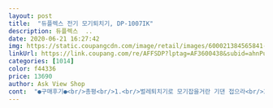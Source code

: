 ```yaml
---
layout: post 
title:  "듀플렉스 전기 모기퇴치기, DP-1007IK" 
description: 듀플렉스  ..
date: 2020-06-21 16:27:42 
img: https://static.coupangcdn.com/image/retail/images/600021384565841-d43ba05e-dc39-4414-97e3-38ce48cd581d.jpg 
linkUrl: https://link.coupang.com/re/AFFSDP?lptag=AF3600438&subid=ahnPublicAsk&pageKey=222173814&itemId=695655026&vendorItemId=4778254672&traceid=V0-113-2eb7df2fdad4ef34 
categories: [1014] 
color: f44336 
price: 13690 
author: Ask View Shop 
cont:  "●구매후기●<br/>총평<br/>1.<br/>벌레퇴치기로 모기잡을거란 기댄 접으라<br/>2.<br/>날파리는 꽤 잡힘<br/>3.<br/>자외선으로 유혹해 전기로 잡는 방식은 벌레 죽을때 나는 소리때문에 일하고있다는걸 알수있어서 본인은 선호하는편<br/>4.<br/>빛에 민감한분은 비추(밤에 효과가 있기때문):우린거실에 두고씀<br/>5.<br/>비싼것도 효과가 비슷하므로 싼것을 사는것이 가격대비 효율적임<br/>:아이를 키우는 집이라 모기에 민감함 그러나 현관에 모기장 하나만 설치하고 잘 닫아줘도 모기많을때 한두마리의 모기만 집에 들어옴<br/>간혹 탁탁소리가 나기도하고,<br/>걸수도 있어 캠핑시 한번 가지고 가봐야 겠습니다<br/>고압감전식으로 모기를 퇴치한다네요.<br/>.<br/><br/>그래도 1만3천원대면 만족합니다.<br/><br/>그래서 구매했음<br/>그래서 기존에 쓰던 브랜드 유니맥스와 같이 주문해봤는데요.<br/><br/>그래서 내가 계속 구매하는 이유<br/>그리고 청소도 간단하네요<br/>기존에 있던게 2년이 넘으니,한달전,이상한타는 냄새가 나서 보니 안쪽 전선이 녹더라구요.<br/>화재의 위험에 얼릉 폐기하고,<br/>날파리는 확실히 잘 안보인다<br/>너무나 이쁩니다.<br/>모기도 잡고 무드등 역할도 하고 일석이조네요.<br/><br/>다만, 막 설치한 거라 성능 평가는 미지수입니다.<br/><br/>달라붙는 파리땜에 진짜 신경질나서 못살겠고,<br/>또 나는 전자모기채로 모기를 기가막히게 잘잡아서 ㅎㅎ(자랑임)<br/>또한 업그레이드된 UV유인램프 사용으로 더욱 강력하게 해충을 유인.<br/>.<br/>유해충인 모기.<br/>해충.<br/>벌레까지 박열한다네요.<br/>.<br/>우리집엔 다른 벌레는 없는 관계로 모기만 잡는걸로<br/>램프도 세고 괜찮아요.<br/><br/>많은 후기를 보니 날벌레에 탁월하다고해서 구매했습니다.<br/><br/>모기들이 좋아한다는자외선 파장으로 유인해서<br/>무취.<br/>무연.<br/>무공해 라고 하니 안전한거 같아요<br/>밖에서 날라들어오는 파리모기,<br/>밤마다.<br/>사람에게 유난히 더 꼬이는 느낌이랄까,<br/>사실 모기는 잘 안잡히지만 날파리는 효과가 나쁘진않다.<br/><br/>사용해보니 모든 벌레퇴치기는 평이 별로 좋지않고 효과도 미비한건 사실<br/>새로 몇일전 구입했구요.<br/><br/>속는셈치고 삿습니다.<br/><br/>수명이 너무짧아요<br/>아직몇일안됏지만,들러붙은거는 안보이는데,<br/>안살려하다가 버티고 버티다가 ,<br/>암턴 잘쓰고있습니다.<br/><br/>얘네들한테도 소문이난걸까요?ㅋㅋㅋㅋㅋㅋ<br/>완전한박멸은 어려운것같아요.<br/><br/>요즘은 모기퇴치기가 많이나오고,많이 쓰고,<br/>요즘집은 욕실도 다 잘되있고,아파트나 빌라는 별효과가 없을수도 있겠지만,저는 뭐,다가구주택살아서<br/>이번 여름엔 이 모기퇴치기 덕으로 모기에게 물린 흉터는 그만 안녕 했으면 하는 바램이 듭니다.<br/> 잘 사용할게요.<br/><br/>저거때문인지 주방에 일할때,편하거는 사실인거같아요.<br/><br/>전기감전식 모기퇴치기 좋네요<br/>좀덜 들러붙는 느낌,약간 피하는 느낌이랄까?<br/>주택 일층이라 날파리 모기 많아 자주 사용하는데 쓰던것이 일년반만에 사망<br/>주택에서 모기와 안친해지려면<br/>지금여름이다보니 금액이 전보다는 좀오른것같네요.<br/><br/>지저분,찝찝함.<br/>.<br/>돌겟더라고요.<br/><br/>첨구입할때,예전에는 세일해서 만원도 안주고삿는데,<br/>추가> 집에 날파리가 많아 걸어두었더니 정말 많이 잡히네요 ^^<br/>추가평 봄에 날파리가 많아서 쓰려고 켰는데 안되요 ㅠ<br/>쿠팡 로켓배송 짱입니다.<br/><br/>크기도 적당하고, 모양도 이뻐요<br/>파손없는 안전배송 감사합니다.<br/><br/>폐기하고 기기없이 생활하다보니,불편함이 느껴지더라고요.<br/><br/>하단에 받침대를 비우면 청소 끝이네요<br/>하수구는 늘청소를 해도 계절이 더워지니,<br/>하수구에서 올라는 나방파리들로 인해,<br/>하지만 그럼에도 불구하고 없는것보단 있는것이 더 낫다<br/>한달후 다시 올려볼께요.<br/><br/>한번씩 항균물티슈로 받침대를 닦아주면 좋을듯 해요<br/>해충퇴치기를 늘 썻엇는데요.<br/><br/>현관에 모기장 필수로 설치, 잘때 모기장을 설치하거나 전기모기채로 잡거나 하는것이 잴 낫다<br/>형광등 불을 끄면 은은하게 빛나는 유인등이<br/>총평<br/>1.<br/>벌레퇴치기로 모기잡을거란 기댄 접으라<br/>2.<br/>날파리는 꽤 잡힘<br/>3.<br/>자외선으로 유혹해 전기로 잡는 방식은 벌레 죽을때 나는 소리때문에 일하고있다는걸 알수있어서 본인은 선호하는편<br/>4.<br/>빛에 민감한분은 비추(밤에 효과가 있기때문):우린거실에 두고씀<br/>5.<br/>비싼것도 효과가 비슷하므로 싼것을 사는것이 가격대비 효율적임<br/>:아이를 키우는 집이라 모기에 민감함 그러나 현관에 모기장 하나만 설치하고 잘 닫아줘도 모기많을때 한두마리의 모기만 집에 들어옴<br/>간혹 탁탁소리가 나기도하고,<br/>걸수도 있어 캠핑시 한번 가지고 가봐야 겠습니다<br/>고압감전식으로 모기를 퇴치한다네요.<br/>.<br/><br/>그래도 1만3천원대면 만족합니다.<br/><br/>그래서 구매했음<br/>그래서 기존에 쓰던 브랜드 유니맥스와 같이 주문해봤는데요.<br/><br/>그래서 내가 계속 구매하는 이유<br/>그리고 청소도 간단하네요<br/>기존에 있던게 2년이 넘으니,한달전,이상한타는 냄새가 나서 보니 안쪽 전선이 녹더라구요.<br/>화재의 위험에 얼릉 폐기하고,<br/>날파리는 확실히 잘 안보인다<br/>너무나 이쁩니다.<br/>모기도 잡고 무드등 역할도 하고 일석이조네요.<br/><br/>다만, 막 설치한 거라 성능 평가는 미지수입니다.<br/><br/>달라붙는 파리땜에 진짜 신경질나서 못살겠고,<br/>또 나는 전자모기채로 모기를 기가막히게 잘잡아서 ㅎㅎ(자랑임)<br/>또한 업그레이드된 UV유인램프 사용으로 더욱 강력하게 해충을 유인.<br/>.<br/>유해충인 모기.<br/>해충.<br/>벌레까지 박열한다네요.<br/>.<br/>우리집엔 다른 벌레는 없는 관계로 모기만 잡는걸로<br/>램프도 세고 괜찮아요.<br/><br/>많은 후기를 보니 날벌레에 탁월하다고해서 구매했습니다.<br/><br/>모기들이 좋아한다는자외선 파장으로 유인해서<br/>무취.<br/>무연.<br/>무공해 라고 하니 안전한거 같아요<br/>밖에서 날라들어오는 파리모기,<br/>밤마다.<br/>사람에게 유난히 더 꼬이는 느낌이랄까,<br/>사실 모기는 잘 안잡히지만 날파리는 효과가 나쁘진않다.<br/><br/>사용해보니 모든 벌레퇴치기는 평이 별로 좋지않고 효과도 미비한건 사실<br/>새로 몇일전 구입했구요.<br/><br/>속는셈치고 삿습니다.<br/><br/>수명이 너무짧아요<br/>아직몇일안됏지만,들러붙은거는 안보이는데,<br/>안살려하다가 버티고 버티다가 ,<br/>암턴 잘쓰고있습니다.<br/><br/>얘네들한테도 소문이난걸까요?ㅋㅋㅋㅋㅋㅋ<br/>완전한박멸은 어려운것같아요.<br/><br/>요즘은 모기퇴치기가 많이나오고,많이 쓰고,<br/>요즘집은 욕실도 다 잘되있고,아파트나 빌라는 별효과가 없을수도 있겠지만,저는 뭐,다가구주택살아서<br/>이번 여름엔 이 모기퇴치기 덕으로 모기에게 물린 흉터는 그만 안녕 했으면 하는 바램이 듭니다.<br/> 잘 사용할게요.<br/><br/>저거때문인지 주방에 일할때,편하거는 사실인거같아요.<br/><br/>전기감전식 모기퇴치기 좋네요<br/>좀덜 들러붙는 느낌,약간 피하는 느낌이랄까?<br/>주택 일층이라 날파리 모기 많아 자주 사용하는데 쓰던것이 일년반만에 사망<br/>주택에서 모기와 안친해지려면<br/>지금여름이다보니 금액이 전보다는 좀오른것같네요.<br/><br/>지저분,찝찝함.<br/>.<br/>돌겟더라고요.<br/><br/>첨구입할때,예전에는 세일해서 만원도 안주고삿는데,<br/>추가> 집에 날파리가 많아 걸어두었더니 정말 많이 잡히네요 ^^<br/>추가평 봄에 날파리가 많아서 쓰려고 켰는데 안되요 ㅠ<br/>쿠팡 로켓배송 짱입니다.<br/><br/>크기도 적당하고, 모양도 이뻐요<br/>파손없는 안전배송 감사합니다.<br/><br/>폐기하고 기기없이 생활하다보니,불편함이 느껴지더라고요.<br/><br/>하단에 받침대를 비우면 청소 끝이네요<br/>하수구는 늘청소를 해도 계절이 더워지니,<br/>하수구에서 올라는 나방파리들로 인해,<br/>하지만 그럼에도 불구하고 없는것보단 있는것이 더 낫다<br/>한달후 다시 올려볼께요.<br/><br/>한번씩 항균물티슈로 받침대를 닦아주면 좋을듯 해요<br/>해충퇴치기를 늘 썻엇는데요.<br/><br/>현관에 모기장 필수로 설치, 잘때 모기장을 설치하거나 전기모기채로 잡거나 하는것이 잴 낫다<br/>형광등 불을 끄면 은은하게 빛나는 유인등이<br/>총평<br/>1.<br/>벌레퇴치기로 모기잡을거란 기댄 접으라<br/>2.<br/>날파리는 꽤 잡힘<br/>3.<br/>자외선으로 유혹해 전기로 잡는 방식은 벌레 죽을때 나는 소리때문에 일하고있다는걸 알수있어서 본인은 선호하는편<br/>4.<br/>빛에 민감한분은 비추(밤에 효과가 있기때문):우린거실에 두고씀<br/>5.<br/>비싼것도 효과가 비슷하므로 싼것을 사는것이 가격대비 효율적임<br/>:아이를 키우는 집이라 모기에 민감함 그러나 현관에 모기장 하나만 설치하고 잘 닫아줘도 모기많을때 한두마리의 모기만 집에 들어옴<br/>간혹 탁탁소리가 나기도하고,<br/>걸수도 있어 캠핑시 한번 가지고 가봐야 겠습니다<br/>고압감전식으로 모기를 퇴치한다네요.<br/>.<br/><br/>그래도 1만3천원대면 만족합니다.<br/><br/>그래서 구매했음<br/>그래서 기존에 쓰던 브랜드 유니맥스와 같이 주문해봤는데요.<br/><br/>그래서 내가 계속 구매하는 이유<br/>그리고 청소도 간단하네요<br/>기존에 있던게 2년이 넘으니,한달전,이상한타는 냄새가 나서 보니 안쪽 전선이 녹더라구요.<br/>화재의 위험에 얼릉 폐기하고,<br/>날파리는 확실히 잘 안보인다<br/>너무나 이쁩니다.<br/>모기도 잡고 무드등 역할도 하고 일석이조네요.<br/><br/>다만, 막 설치한 거라 성능 평가는 미지수입니다.<br/><br/>달라붙는 파리땜에 진짜 신경질나서 못살겠고,<br/>또 나는 전자모기채로 모기를 기가막히게 잘잡아서 ㅎㅎ(자랑임)<br/>또한 업그레이드된 UV유인램프 사용으로 더욱 강력하게 해충을 유인.<br/>.<br/>유해충인 모기.<br/>해충.<br/>벌레까지 박열한다네요.<br/>.<br/>우리집엔 다른 벌레는 없는 관계로 모기만 잡는걸로<br/>램프도 세고 괜찮아요.<br/><br/>많은 후기를 보니 날벌레에 탁월하다고해서 구매했습니다.<br/><br/>모기들이 좋아한다는자외선 파장으로 유인해서<br/>무취.<br/>무연.<br/>무공해 라고 하니 안전한거 같아요<br/>밖에서 날라들어오는 파리모기,<br/>밤마다.<br/>사람에게 유난히 더 꼬이는 느낌이랄까,<br/>사실 모기는 잘 안잡히지만 날파리는 효과가 나쁘진않다.<br/><br/>사용해보니 모든 벌레퇴치기는 평이 별로 좋지않고 효과도 미비한건 사실<br/>새로 몇일전 구입했구요.<br/><br/>속는셈치고 삿습니다.<br/><br/>수명이 너무짧아요<br/>아직몇일안됏지만,들러붙은거는 안보이는데,<br/>안살려하다가 버티고 버티다가 ,<br/>암턴 잘쓰고있습니다.<br/><br/>얘네들한테도 소문이난걸까요?ㅋㅋㅋㅋㅋㅋ<br/>완전한박멸은 어려운것같아요.<br/><br/>요즘은 모기퇴치기가 많이나오고,많이 쓰고,<br/>요즘집은 욕실도 다 잘되있고,아파트나 빌라는 별효과가 없을수도 있겠지만,저는 뭐,다가구주택살아서<br/>이번 여름엔 이 모기퇴치기 덕으로 모기에게 물린 흉터는 그만 안녕 했으면 하는 바램이 듭니다.<br/> 잘 사용할게요.<br/><br/>저거때문인지 주방에 일할때,편하거는 사실인거같아요.<br/><br/>전기감전식 모기퇴치기 좋네요<br/>좀덜 들러붙는 느낌,약간 피하는 느낌이랄까?<br/>주택 일층이라 날파리 모기 많아 자주 사용하는데 쓰던것이 일년반만에 사망<br/>주택에서 모기와 안친해지려면<br/>지금여름이다보니 금액이 전보다는 좀오른것같네요.<br/><br/>지저분,찝찝함.<br/>.<br/>돌겟더라고요.<br/><br/>첨구입할때,예전에는 세일해서 만원도 안주고삿는데,<br/>추가> 집에 날파리가 많아 걸어두었더니 정말 많이 잡히네요 ^^<br/>추가평 봄에 날파리가 많아서 쓰려고 켰는데 안되요 ㅠ<br/>쿠팡 로켓배송 짱입니다.<br/><br/>크기도 적당하고, 모양도 이뻐요<br/>파손없는 안전배송 감사합니다.<br/><br/>폐기하고 기기없이 생활하다보니,불편함이 느껴지더라고요.<br/><br/>하단에 받침대를 비우면 청소 끝이네요<br/>하수구는 늘청소를 해도 계절이 더워지니,<br/>하수구에서 올라는 나방파리들로 인해,<br/>하지만 그럼에도 불구하고 없는것보단 있는것이 더 낫다<br/>한달후 다시 올려볼께요.<br/><br/>한번씩 항균물티슈로 받침대를 닦아주면 좋을듯 해요<br/>해충퇴치기를 늘 썻엇는데요.<br/><br/>현관에 모기장 필수로 설치, 잘때 모기장을 설치하거나 전기모기채로 잡거나 하는것이 잴 낫다<br/>형광등 불을 끄면 은은하게 빛나는 유인등이<br/>" 
---
```


